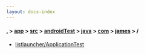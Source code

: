 ```yaml
---
layout: docs-index
---
```

#### [.](./../../../../../../index) > [app](./../../../../../index) > [src](./../../../../index) > [androidTest](./../../../index) > [java](./../../index) > [com](./../index) > [james](./index) > **/**

- [listlauncher/ApplicationTest](listlauncher/ApplicationTest)
